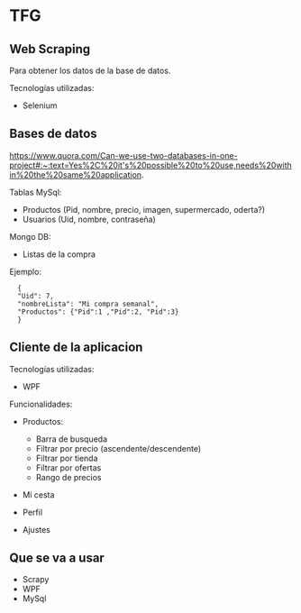 # TFG



## Web Scraping
Para obtener los datos de la base de datos.


Tecnologías utilizadas:
+ Selenium

## Bases de datos
https://www.quora.com/Can-we-use-two-databases-in-one-project#:~:text=Yes%2C%20it's%20possible%20to%20use,needs%20within%20the%20same%20application.

  Tablas MySql:

  + Productos (Pid, nombre, precio, imagen, supermercado, oderta?)
  + Usuarios (Uid, nombre, contraseña)

  Mongo DB:
  + Listas de la compra

  Ejemplo:

      {
      "Uid": 7,
      "nombreLista": "Mi compra semanal",
      "Productos": {"Pid":1 ,"Pid":2, "Pid":3}
      }

## Cliente de la aplicacion
Tecnologías utilizadas:
+ WPF

Funcionalidades:

+ Productos:

  + Barra de busqueda
  + Filtrar por precio (ascendente/descendente)
  + Filtrar por tienda
  + Filtrar por ofertas
  + Rango de precios
  

  
+ Mi cesta
+ Perfil
+ Ajustes



## Que se va a usar

+ Scrapy
+ WPF
+ MySql 
